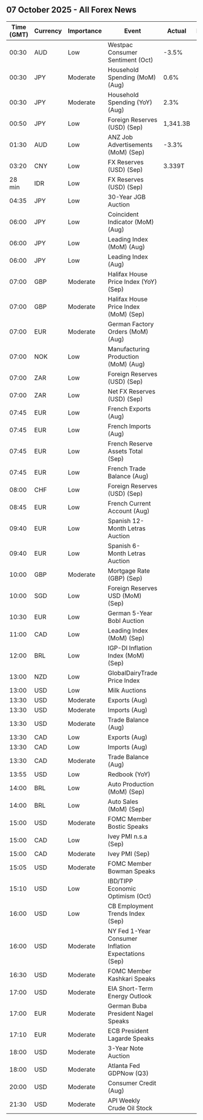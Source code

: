 ## 07 October 2025 - All Forex News

| Time (GMT) | Currency | Importance | Event | Actual | Forecast | Previous |
|------|----------|------------|-------|--------|----------|----------|
| 00:30 | AUD | Low | Westpac Consumer Sentiment (Oct) | -3.5% |  | -3.1% |
| 00:30 | JPY | Moderate | Household Spending (MoM) (Aug) | 0.6% | 0.1% | 1.7% |
| 00:30 | JPY | Moderate | Household Spending (YoY) (Aug) | 2.3% | 1.4% | 1.4% |
| 00:50 | JPY | Low | Foreign Reserves (USD) (Sep) | 1,341.3B |  | 1,324.2B |
| 01:30 | AUD | Low | ANZ Job Advertisements (MoM) (Sep) | -3.3% |  | -0.3% |
| 03:20 | CNY | Low | FX Reserves (USD) (Sep) | 3.339T |  | 3.322T |
| 28 min | IDR | Low | FX Reserves (USD) (Sep) |  |  | 150.70B |
| 04:35 | JPY | Low | 30-Year JGB Auction |  |  | 3.264% |
| 06:00 | JPY | Low | Coincident Indicator (MoM) (Aug) |  |  | -1.8% |
| 06:00 | JPY | Low | Leading Index (MoM) (Aug) |  |  | 1.1% |
| 06:00 | JPY | Low | Leading Index (Aug) |  | 107.1 | 106.1 |
| 07:00 | GBP | Moderate | Halifax House Price Index (YoY) (Sep) |  |  | 2.2% |
| 07:00 | GBP | Moderate | Halifax House Price Index (MoM) (Sep) |  | 0.4% | 0.3% |
| 07:00 | EUR | Moderate | German Factory Orders (MoM) (Aug) |  | 1.3% | -2.9% |
| 07:00 | NOK | Low | Manufacturing Production (MoM) (Aug) |  |  | 0.0% |
| 07:00 | ZAR | Low | Foreign Reserves (USD) (Sep) |  |  | 70.42B |
| 07:00 | ZAR | Low | Net FX Reserves (USD) (Sep) |  |  | 65.899B |
| 07:45 | EUR | Low | French Exports (Aug) |  |  | 52.1B |
| 07:45 | EUR | Low | French Imports (Aug) |  |  | 57.7B |
| 07:45 | EUR | Low | French Reserve Assets Total (Sep) |  |  | 304,802.0M |
| 07:45 | EUR | Low | French Trade Balance (Aug) |  | -5.2B | -5.6B |
| 08:00 | CHF | Low | Foreign Reserves (USD) (Sep) |  |  | 715,124.0B |
| 08:45 | EUR | Low | French Current Account (Aug) |  |  | -2.50B |
| 09:40 | EUR | Low | Spanish 12-Month Letras Auction |  |  | 1.986% |
| 09:40 | EUR | Low | Spanish 6-Month Letras Auction |  |  | 1.958% |
| 10:00 | GBP | Moderate | Mortgage Rate (GBP) (Sep) |  |  | 6.86% |
| 10:00 | SGD | Low | Foreign Reserves USD (MoM) (Sep) |  |  | 391.3B |
| 10:30 | EUR | Low | German 5-Year Bobl Auction |  |  | 2.290% |
| 11:00 | CAD | Low | Leading Index (MoM) (Sep) |  |  | 0.14% |
| 12:00 | BRL | Low | IGP-DI Inflation Index (MoM) (Sep) |  |  | 0.20% |
| 13:00 | NZD | Low | GlobalDairyTrade Price Index |  |  | -0.8% |
| 13:00 | USD | Low | Milk Auctions |  |  | 4,041.0 |
| 13:30 | USD | Moderate | Exports (Aug) |  |  | 280.50B |
| 13:30 | USD | Moderate | Imports (Aug) |  |  | 358.80B |
| 13:30 | USD | Moderate | Trade Balance (Aug) |  | -61.20B | -78.30B |
| 13:30 | CAD | Low | Exports (Aug) |  |  | 61.86B |
| 13:30 | CAD | Low | Imports (Aug) |  |  | 66.80B |
| 13:30 | CAD | Moderate | Trade Balance (Aug) |  | -5.70B | -4.94B |
| 13:55 | USD | Low | Redbook (YoY) |  |  | 5.9% |
| 14:00 | BRL | Low | Auto Production (MoM) (Sep) |  |  | 3.0% |
| 14:00 | BRL | Low | Auto Sales (MoM) (Sep) |  |  | -7.3% |
| 15:00 | USD | Moderate | FOMC Member Bostic Speaks |  |  |  |
| 15:00 | CAD | Low | Ivey PMI n.s.a (Sep) |  |  | 50.0 |
| 15:00 | CAD | Moderate | Ivey PMI (Sep) |  | 51.2 | 50.1 |
| 15:05 | USD | Moderate | FOMC Member Bowman Speaks |  |  |  |
| 15:10 | USD | Low | IBD/TIPP Economic Optimism (Oct) |  | 49.3 | 48.7 |
| 16:00 | USD | Low | CB Employment Trends Index (Sep) |  |  | 106.41 |
| 16:00 | USD | Moderate | NY Fed 1-Year Consumer Inflation Expectations (Sep) |  |  | 3.2% |
| 16:30 | USD | Moderate | FOMC Member Kashkari Speaks |  |  |  |
| 17:00 | USD | Moderate | EIA Short-Term Energy Outlook |  |  |  |
| 17:00 | EUR | Moderate | German Buba President Nagel Speaks |  |  |  |
| 17:10 | EUR | Moderate | ECB President Lagarde Speaks |  |  |  |
| 18:00 | USD | Moderate | 3-Year Note Auction |  |  | 3.485% |
| 18:00 | USD | Moderate | Atlanta Fed GDPNow (Q3) |  | 3.8% | 3.8% |
| 20:00 | USD | Moderate | Consumer Credit (Aug) |  | 14.90B | 16.01B |
| 21:30 | USD | Moderate | API Weekly Crude Oil Stock |  |  | -3.674M |

